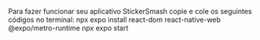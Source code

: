 Para fazer funcionar seu aplicativo StickerSmash copie e cole os seguintes códigos no terminal:
npx expo install react-dom react-native-web @expo/metro-runtime
npx expo start